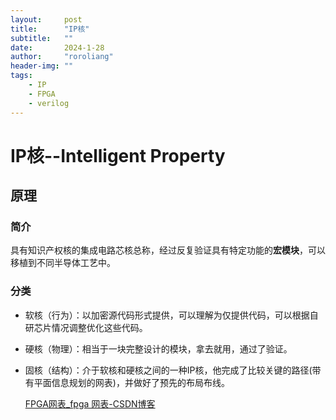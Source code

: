 ```yaml
---
layout:     post
title:      "IP核"
subtitle:   ""
date:       2024-1-28
author:     "roroliang"
header-img: ""
tags:
    - IP
    - FPGA
    - verilog
---
```






# IP核--Intelligent Property

## 原理

### 简介

具有知识产权核的集成电路芯核总称，经过反复验证具有特定功能的**宏模块**，可以移植到不同半导体工艺中。

### 分类

- 软核（行为）：以加密源代码形式提供，可以理解为仅提供代码，可以根据自研芯片情况调整优化这些代码。

- 硬核（物理）：相当于一块完整设计的模块，拿去就用，通过了验证。

- 固核（结构）：介于软核和硬核之间的一种IP核，他完成了比较关键的路径(带有平面信息规划的网表)，并做好了预先的布局布线。

  [FPGA网表_fpga 网表-CSDN博客](https://blog.csdn.net/Poo_Chai/article/details/102875446)

  
